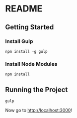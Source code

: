 # README

## Getting Started

### Install Gulp

    npm install -g gulp

### Install Node Modules

    npm install

## Running the Project

    gulp

Now go to [http://localhost:3000](http://localhost:3000)!
